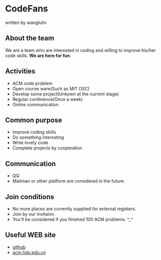 # CodeFans
written by wanglulin

## About the team
We are a team who are interested in coding and willing to improve his/her code skills. **We are here for fun**.

## Activities
* ACM code problem
* Open course ware(Such as MIT OSC)
* Develop some project(Unkown at the current stage)
* Regular conference(Once a week)
* Online communication

## Common purpose
* Improve coding skills
* Do something interesting
* Write lovely code
* Complete projects by cooperation

## Communication
* QQ
* Mailman or other platform are considered in the future.

## Join conditions
* No more places are currently supplied for external registers.
* Join by our invitaion.
* You'll be considered if you finished 100 ACM problems. ^_^

## Useful WEB site
* [github](http://github.com)
* [acm.hdu.edu.cn](http://acm.hdu.edu.cn/)
